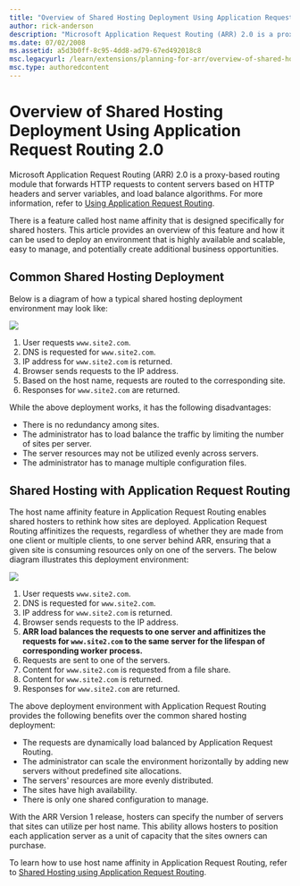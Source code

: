 ```yaml
---
title: "Overview of Shared Hosting Deployment Using Application Request Routing 2.0"
author: rick-anderson
description: "Microsoft Application Request Routing (ARR) 2.0 is a proxy-based routing module that forwards HTTP requests to content servers based on HTTP headers and serv..."
ms.date: 07/02/2008
ms.assetid: a5d3b0ff-8c95-4dd8-ad79-67ed492018c8
msc.legacyurl: /learn/extensions/planning-for-arr/overview-of-shared-hosting-deployment-using-application-request-routing-20
msc.type: authoredcontent
---
```

# Overview of Shared Hosting Deployment Using Application Request Routing 2.0

Microsoft Application Request Routing (ARR) 2.0 is a proxy-based routing module that forwards HTTP requests to content servers based on HTTP headers and server variables, and load balance algorithms. For more information, refer to [Using Application Request Routing](using-the-application-request-routing-module.md).

There is a feature called host name affinity that is designed specifically for shared hosters. This article provides an overview of this feature and how it can be used to deploy an environment that is highly available and scalable, easy to manage, and potentially create additional business opportunities.

## Common Shared Hosting Deployment

Below is a diagram of how a typical shared hosting deployment environment may look like:

![](overview-of-shared-hosting-deployment-using-application-request-routing-20/_static/image2.jpg)

1. User requests `www.site2.com`.
2. DNS is requested for `www.site2.com`.
3. IP address for `www.site2.com` is returned.
4. Browser sends requests to the IP address.
5. Based on the host name, requests are routed to the corresponding site.
6. Responses for `www.site2.com` are returned.

While the above deployment works, it has the following disadvantages:

- There is no redundancy among sites.
- The administrator has to load balance the traffic by limiting the number of sites per server.
- The server resources may not be utilized evenly across servers.
- The administrator has to manage multiple configuration files.

## Shared Hosting with Application Request Routing

The host name affinity feature in Application Request Routing enables shared hosters to rethink how sites are deployed. Application Request Routing affinitizes the requests, regardless of whether they are made from one client or multiple clients, to one server behind ARR, ensuring that a given site is consuming resources only on one of the servers. The below diagram illustrates this deployment environment:

![](overview-of-shared-hosting-deployment-using-application-request-routing-20/_static/image4.jpg)

1. User requests `www.site2.com`.
2. DNS is requested for `www.site2.com`.
3. IP address for `www.site2.com` is returned.
4. Browser sends requests to the IP address.
5. **ARR load balances the requests to one server and affinitizes the requests for `www.site2.com` to the same server for the lifespan of corresponding worker process.**
6. Requests are sent to one of the servers.
7. Content for `www.site2.com` is requested from a file share.
8. Content for `www.site2.com` is returned.
9. Responses for `www.site2.com` are returned.

The above deployment environment with Application Request Routing provides the following benefits over the common shared hosting deployment:

- The requests are dynamically load balanced by Application Request Routing.
- The administrator can scale the environment horizontally by adding new servers without predefined site allocations.
- The servers' resources are more evenly distributed.
- The sites have high availability.
- There is only one shared configuration to manage.

With the ARR Version 1 release, hosters can specify the number of servers that sites can utilize per host name. This ability allows hosters to position each application server as a unit of capacity that the sites owners can purchase.

To learn how to use host name affinity in Application Request Routing, refer to [Shared Hosting using Application Request Routing](../configuring-application-request-routing-arr/shared-hosting-using-application-request-routing-arr.md).
